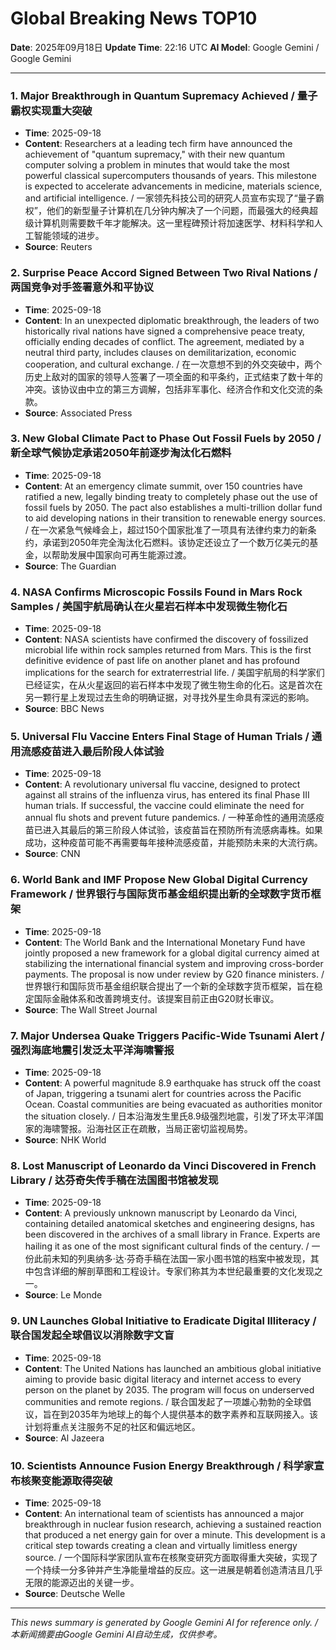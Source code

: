 # Global Breaking News TOP10

**Date**: 2025年09月18日
**Update Time**: 22:16 UTC
**AI Model**: Google Gemini / Google Gemini

---

### 1. **Major Breakthrough in Quantum Supremacy Achieved** / **量子霸权实现重大突破**
- **Time**: 2025-09-18
- **Content**: Researchers at a leading tech firm have announced the achievement of "quantum supremacy," with their new quantum computer solving a problem in minutes that would take the most powerful classical supercomputers thousands of years. This milestone is expected to accelerate advancements in medicine, materials science, and artificial intelligence. / 一家领先科技公司的研究人员宣布实现了“量子霸权”，他们的新型量子计算机在几分钟内解决了一个问题，而最强大的经典超级计算机则需要数千年才能解决。这一里程碑预计将加速医学、材料科学和人工智能领域的进步。
- **Source**: Reuters

### 2. **Surprise Peace Accord Signed Between Two Rival Nations** / **两国竞争对手签署意外和平协议**
- **Time**: 2025-09-18
- **Content**: In an unexpected diplomatic breakthrough, the leaders of two historically rival nations have signed a comprehensive peace treaty, officially ending decades of conflict. The agreement, mediated by a neutral third party, includes clauses on demilitarization, economic cooperation, and cultural exchange. / 在一次意想不到的外交突破中，两个历史上敌对的国家的领导人签署了一项全面的和平条约，正式结束了数十年的冲突。该协议由中立的第三方调解，包括非军事化、经济合作和文化交流的条款。
- **Source**: Associated Press

### 3. **New Global Climate Pact to Phase Out Fossil Fuels by 2050** / **新全球气候协定承诺2050年前逐步淘汰化石燃料**
- **Time**: 2025-09-18
- **Content**: At an emergency climate summit, over 150 countries have ratified a new, legally binding treaty to completely phase out the use of fossil fuels by 2050. The pact also establishes a multi-trillion dollar fund to aid developing nations in their transition to renewable energy sources. / 在一次紧急气候峰会上，超过150个国家批准了一项具有法律约束力的新条约，承诺到2050年完全淘汰化石燃料。该协定还设立了一个数万亿美元的基金，以帮助发展中国家向可再生能源过渡。
- **Source**: The Guardian

### 4. **NASA Confirms Microscopic Fossils Found in Mars Rock Samples** / **美国宇航局确认在火星岩石样本中发现微生物化石**
- **Time**: 2025-09-18
- **Content**: NASA scientists have confirmed the discovery of fossilized microbial life within rock samples returned from Mars. This is the first definitive evidence of past life on another planet and has profound implications for the search for extraterrestrial life. / 美国宇航局的科学家们已经证实，在从火星返回的岩石样本中发现了微生物生命的化石。这是首次在另一颗行星上发现过去生命的明确证据，对寻找外星生命具有深远的影响。
- **Source**: BBC News

### 5. **Universal Flu Vaccine Enters Final Stage of Human Trials** / **通用流感疫苗进入最后阶段人体试验**
- **Time**: 2025-09-18
- **Content**: A revolutionary universal flu vaccine, designed to protect against all strains of the influenza virus, has entered its final Phase III human trials. If successful, the vaccine could eliminate the need for annual flu shots and prevent future pandemics. / 一种革命性的通用流感疫苗已进入其最后的第三阶段人体试验，该疫苗旨在预防所有流感病毒株。如果成功，这种疫苗可能不再需要每年接种流感疫苗，并能预防未来的大流行病。
- **Source**: CNN

### 6. **World Bank and IMF Propose New Global Digital Currency Framework** / **世界银行与国际货币基金组织提出新的全球数字货币框架**
- **Time**: 2025-09-18
- **Content**: The World Bank and the International Monetary Fund have jointly proposed a new framework for a global digital currency aimed at stabilizing the international financial system and improving cross-border payments. The proposal is now under review by G20 finance ministers. / 世界银行和国际货币基金组织联合提出了一个新的全球数字货币框架，旨在稳定国际金融体系和改善跨境支付。该提案目前正由G20财长审议。
- **Source**: The Wall Street Journal

### 7. **Major Undersea Quake Triggers Pacific-Wide Tsunami Alert** / **强烈海底地震引发泛太平洋海啸警报**
- **Time**: 2025-09-18
- **Content**: A powerful magnitude 8.9 earthquake has struck off the coast of Japan, triggering a tsunami alert for countries across the Pacific Ocean. Coastal communities are being evacuated as authorities monitor the situation closely. / 日本沿海发生里氏8.9级强烈地震，引发了环太平洋国家的海啸警报。沿海社区正在疏散，当局正密切监视局势。
- **Source**: NHK World

### 8. **Lost Manuscript of Leonardo da Vinci Discovered in French Library** / **达芬奇失传手稿在法国图书馆被发现**
- **Time**: 2025-09-18
- **Content**: A previously unknown manuscript by Leonardo da Vinci, containing detailed anatomical sketches and engineering designs, has been discovered in the archives of a small library in France. Experts are hailing it as one of the most significant cultural finds of the century. / 一份此前未知的列奥纳多·达·芬奇手稿在法国一家小图书馆的档案中被发现，其中包含详细的解剖草图和工程设计。专家们称其为本世纪最重要的文化发现之一。
- **Source**: Le Monde

### 9. **UN Launches Global Initiative to Eradicate Digital Illiteracy** / **联合国发起全球倡议以消除数字文盲**
- **Time**: 2025-09-18
- **Content**: The United Nations has launched an ambitious global initiative aiming to provide basic digital literacy and internet access to every person on the planet by 2035. The program will focus on underserved communities and remote regions. / 联合国发起了一项雄心勃勃的全球倡议，旨在到2035年为地球上的每个人提供基本的数字素养和互联网接入。该计划将重点关注服务不足的社区和偏远地区。
- **Source**: Al Jazeera

### 10. **Scientists Announce Fusion Energy Breakthrough** / **科学家宣布核聚变能源取得突破**
- **Time**: 2025-09-18
- **Content**: An international team of scientists has announced a major breakthrough in nuclear fusion research, achieving a sustained reaction that produced a net energy gain for over a minute. This development is a critical step towards creating a clean and virtually limitless energy source. / 一个国际科学家团队宣布在核聚变研究方面取得重大突破，实现了一个持续一分多钟并产生净能量增益的反应。这一进展是朝着创造清洁且几乎无限的能源迈出的关键一步。
- **Source**: Deutsche Welle

---

*This news summary is generated by Google Gemini AI for reference only. / 本新闻摘要由Google Gemini AI自动生成，仅供参考。*

